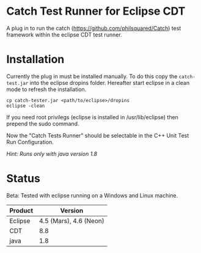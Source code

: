 Catch Test Runner for Eclipse CDT
=================================
A plug in to run the catch (https://github.com/philsquared/Catch) test framework within the eclipse CDT test runner.

Installation
============
Currently the plug in must be installed manually. To do this copy the `catch-test.jar` into the eclipse dropins folder. Hereafter start eclipse in a clean mode to refresh the installation.

```
cp catch-tester.jar <path/to/eclipse>/dropins
eclipse -clean
```
If you need root privilegs (eclipse is installed in /usr/lib/eclipse) then prepend the sudo command.

Now the "Catch Tests Runner" should be selectable in the C++ Unit Test Run Configuration.

*Hint: Runs only with java version 1.8*


Status
======
Beta: Tested with eclipse running on a Windows and Linux machine.

|Product | Version   |
|--------|-----------|
|Eclipse | 4.5 (Mars), 4.6 (Neon)|
|CDT     | 8.8       |
|java    | 1.8       |
